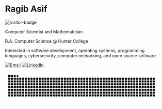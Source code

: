 # Ragib Asif

![visitor-badge](https://visitor-badge.laobi.icu/badge?page_id=ragibasif.ragibasif&left_color=darkslategrey&right_color=teal&left_text=Visitors)

Computer Scientist and Mathematician.

B.A. Computer Science @ Hunter College

Interested in software development, operating systems, programming languages, cybersecurity, computer networking,
and open source software.

[![Email](https://img.shields.io/badge/Email-b868bd?logo=maildotru&logoColor=white&style=for-the-badge)](mailto:ragib.asif30@myhunter.cuny.edu)
[![LinkedIn](https://img.shields.io/badge/LinkedIn-1179af?logo=linkedin&logoColor=white&style=for-the-badge)](https://www.linkedin.com/in/ragibasif/)

![Snake animation](https://raw.githubusercontent.com/ragibasif/ragibasif/output/snake.svg)
